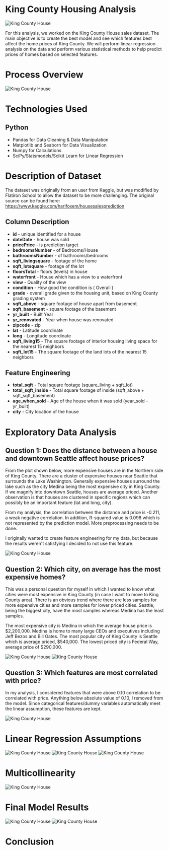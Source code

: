 
# King County Housing Analysis

![King County House](https://github.com/ttam37/dsc-mod-2-project-v2-1-onl01-dtsc-ft-052620/blob/master/images/king_county_pic.jpg)

For this analysis, we worked on the King County House sales dataset. The main objective is to create the best model and see which features best affect the home prices of King County. We will perform linear regression analysis on the data and perform various statistical methods to help predict prices of homes based on selected features.

# Process Overview

![King County House](https://github.com/ttam37/dsc-mod-2-project-v2-1-onl01-dtsc-ft-052620/blob/master/images/osemn_model.png)

# Technologies Used

## Python
* Pandas for Data Cleaning & Data Manipulation
* Matplotlib and Seaborn for Data Visualization
* Numpy for Calculations
* SciPy/Statsmodels/Scikit Learn for Linear Regression

# Description of Dataset

The dataset was originally from an user from Kaggle, but was modified by Flatiron School to allow the dataset to be more challenging. The original source can be found here:
https://www.kaggle.com/harlfoxem/housesalesprediction

## Column Description

* **id** - unique identified for a house
* **dateDate** - house was sold
* **pricePrice** -  is prediction target
* **bedroomsNumber** -  of Bedrooms/House
* **bathroomsNumber** -  of bathrooms/bedrooms
* **sqft_livingsquare** -  footage of the home
* **sqft_lotsquare** -  footage of the lot
* **floorsTotal** -  floors (levels) in house
* **waterfront** - House which has a view to a waterfront
* **view** - Quality of the view
* **condition** - How good the condition is ( Overall )
* **grade** - overall grade given to the housing unit, based on King County grading system
* **sqft_above** - square footage of house apart from basement
* **sqft_basement** - square footage of the basement
* **yr_built** - Built Year
* **yr_renovated** - Year when house was renovated
* **zipcode** - zip
* **lat** - Latitude coordinate
* **long** - Longitude coordinate
* **sqft_living15** - The square footage of interior housing living space for the nearest 15 neighbors
* **sqft_lot15** - The square footage of the land lots of the nearest 15 neighbors

## Feature Engineering

* **total_sqft** - Total square footage (square_living + sqft_lot)
* **total_sqft_inside** - Total square footage of inside (sqft_above + sqft_sqft_basement)
* **age_when_sold** - Age of the house when it was sold (year_sold - yr_built)
* **city** - City location of the house

# Exploratory Data Analysis

## Question 1: Does the distance between a house and downtown Seattle affect house prices?

From the plot shown below, more expensive houses are in the Northern side of King County. There are a cluster of expensive houses near Seattle that surrounds the Lake Washington. Generally expensive houses surround the lake such as the city Medina being the most expensive city in King County. If we magnify into downtown Seattle, houses are average priced. Another observation is that houses are clustered in specific regions which can possibly be an important feature (lat and long, city).

From my analysis, the correlation between the distance and price is -0.211, a weak negative correlation. In addition, R-squared value is 0.098 which is not represented by the prediction model. More preprocessing needs to be done. 

I originally wanted to create feature engineering for my data, but because the results weren't satisfying I decided to not use this feature.

![King County House](https://github.com/ttam37/dsc-mod-2-project-v2-1-onl01-dtsc-ft-052620/blob/master/images/EDA_1.png)

## Question 2: Which city, on average has the most expensive homes?

This was a personal question for myself in which I wanted to know what cities were most expensive in King County (in case I want to move to King County area). There is an obvious trend where there are less samples for more expensive cities and more samples for lower priced cities. Seattle, being the biggest city, have the most samples whereas Medina has the least samples.

The most expensive city is Medina in which the average house price is $2,200,000. Medina is home to many large CEOs and executives including Jeff Bezos and Bill Gates. The most popular city of King County is Seattle which is average priced, $540,000. The lowest priced city is Federal Way, average price of $290,000.

![King County House](https://github.com/ttam37/dsc-mod-2-project-v2-1-onl01-dtsc-ft-052620/blob/master/images/EDA_2_scatter.png)
![King County House](https://github.com/ttam37/dsc-mod-2-project-v2-1-onl01-dtsc-ft-052620/blob/master/images/EDA_2_bar.png)

## Question 3: Which features are most correlated with price?

In my analysis, I considered features that were above 0.10 correlation to be correlated with price. Anything below absolute value of 0.10, I removed from the model. Since categorical features/dummy variables automatically meet the linear assumption, these features are kept.

![King County House](https://github.com/ttam37/dsc-mod-2-project-v2-1-onl01-dtsc-ft-052620/blob/master/images/EDA_3_bar.png)

# Linear Regression Assumptions



![King County House](https://github.com/ttam37/dsc-mod-2-project-v2-1-onl01-dtsc-ft-052620/blob/master/images/final_model_linearity.png)
![King County House](https://github.com/ttam37/dsc-mod-2-project-v2-1-onl01-dtsc-ft-052620/blob/master/images/final_model_normality.png)
![King County House](https://github.com/ttam37/dsc-mod-2-project-v2-1-onl01-dtsc-ft-052620/blob/master/images/final_model_homo.png)

# Multicollinearity

![King County House](https://github.com/ttam37/dsc-mod-2-project-v2-1-onl01-dtsc-ft-052620/blob/master/images/EDA_3_multicollinearity.png)

# Final Model Results

![King County House](https://github.com/ttam37/dsc-mod-2-project-v2-1-onl01-dtsc-ft-052620/blob/master/images/final_model_p1.png)
![King County House](https://github.com/ttam37/dsc-mod-2-project-v2-1-onl01-dtsc-ft-052620/blob/master/images/final_model_p2.png)

# Conclusion

